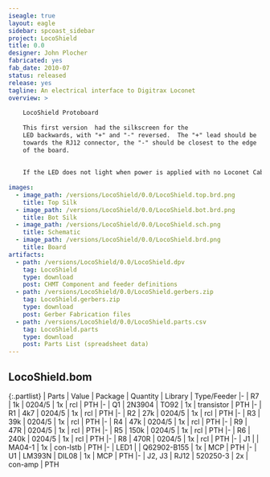 ```yaml
---
iseagle: true
layout: eagle
sidebar: spcoast_sidebar
project: LocoShield
title: 0.0
designer: John Plocher
fabricated: yes
fab_date: 2010-07
status: released
release: yes
tagline: An electrical interface to Digitrax Loconet
overview: >
    
    LocoShield Protoboard
    
    This first version  had the silkscreen for the
    LED backwards, with "+" and "-" reversed.  The "+" lead should be
    towards the RJ12 connector, the "-" should be closest to the edge
    of the board.
    
    
    If the LED does not light when power is applied with no Loconet Cables attached, reverse the LED.
    
images:
  - image_path: /versions/LocoShield/0.0/LocoShield.top.brd.png
    title: Top Silk
  - image_path: /versions/LocoShield/0.0/LocoShield.bot.brd.png
    title: Bot Silk
  - image_path: /versions/LocoShield/0.0/LocoShield.sch.png
    title: Schematic
  - image_path: /versions/LocoShield/0.0/LocoShield.brd.png
    title: Board
artifacts:
  - path: /versions/LocoShield/0.0/LocoShield.dpv
    tag: LocoShield
    type: download
    post: CHMT Component and feeder definitions
  - path: /versions/LocoShield/0.0/LocoShield.gerbers.zip
    tag: LocoShield.gerbers.zip
    type: download
    post: Gerber Fabrication files
  - path: /versions/LocoShield/0.0/LocoShield.parts.csv
    tag: LocoShield.parts
    type: download
    post: Parts List (spreadsheet data)
---
```


## LocoShield.bom

{:.partlist}
| Parts | Value | Package | Quantity | Library | Type/Feeder
|-
| R7 | 1k | 0204/5 | 1x | rcl | PTH
|-
| Q1 | 2N3904 | TO92 | 1x | transistor | PTH
|-
| R1 | 4k7 | 0204/5 | 1x | rcl | PTH
|-
| R2 | 27k | 0204/5 | 1x | rcl | PTH
|-
| R3 | 39k | 0204/5 | 1x | rcl | PTH
|-
| R4 | 47k | 0204/5 | 1x | rcl | PTH
|-
| R9 | 47R | 0204/5 | 1x | rcl | PTH
|-
| R5 | 150k | 0204/5 | 1x | rcl | PTH
|-
| R6 | 240k | 0204/5 | 1x | rcl | PTH
|-
| R8 | 470R | 0204/5 | 1x | rcl | PTH
|-
| J1 |  | MA04-1 | 1x | con-lstb | PTH
|-
| LED1 |  | Q62902-B155 | 1x | MCP | PTH
|-
| U1 | LM393N | DIL08 | 1x | MCP | PTH
|-
| J2, J3 | RJ12 | 520250-3 | 2x | con-amp | PTH
